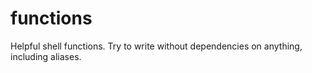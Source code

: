 # functions

Helpful shell functions. Try to write without dependencies on anything,
including aliases.
